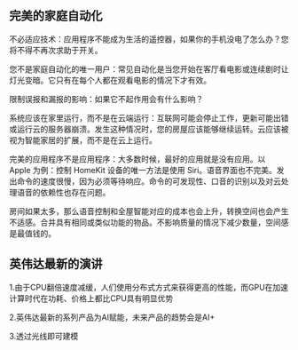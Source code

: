 ## 完美的家庭自动化


不必适应技术：应用程序不能成为生活的遥控器，如果你的手机没电了怎么办？您将不得不再次求助于开关。

您不是家庭自动化的唯一用户：常见自动化是当您开始在客厅看电影或连续剧时让灯光变暗。它只有在每个人都在观看电影的情况下才有效。

限制误报和漏报的影响：如果它不起作用会有什么影响？

系统应该在家里运行，而不是在云端运行：互联网可能会停止工作，更新可能出错或运行云的服务器崩溃。发生这种情况时，您的房屋应该能够继续运转。云应该被视为智能家居的扩展，而不是在云上运行。

完美的应用程序不是应用程序：大多数时候，最好的应用就是没有应用。以 Apple 为例：控制 HomeKit 设备的唯一方法是使用 Siri。语音界面也不完美。发出命令的速度很慢，因为必须等待响应。命令的可发现性、口音的识别以及对云处理语音的依赖性也存在问题。

房间如果太多，那么语音控制和全屋智能对应的成本也会上升，转换空间也会产生不适感。合并具有相同或类似功能的物品。不影响质量的情况下减少数量，空间感是最值钱的。

## 英伟达最新的演讲

1.由于CPU翻倍速度减缓，人们使用分布式方式来获得更高的性能，而GPU在加速计算时代在功耗、价格上都比CPU具有明显优势

2.英伟达最新的系列产品为AI赋能，未来产品的趋势会是AI+

3.透过光线即可建模
